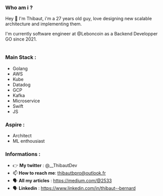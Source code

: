 ### Who am i ? 

Hey 👋 I'm Thibaut, i'm a 27 years old guy, love designing new scalable architecture and implementing them. 

I'm currently software engineer at @Leboncoin as a Backend Developper GO since 2021. 
#

### Main Stack : 
* Golang
* AWS
* Kube
* Datadog
* GCP
* Kafka
* Microservice
* Swift
* JS

### Aspire : 
* Architect
* ML enthousiast
### Informations :
- 👉 **My twitter** : @__ThibautDev
- 📫 **How to reach me**: thibautbpro@outlook.fr
- 🗣 **All my articles** : https://medium.com/@2533
- 🗣 **Linkedin** : https://www.linkedin.com/in/thibaut--bernard

